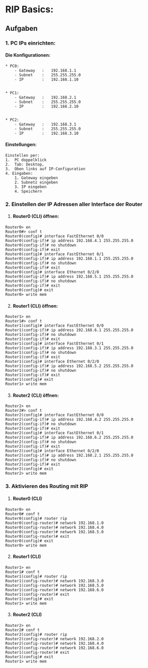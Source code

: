 # RIP Basics:

## Aufgaben

### 1. PC IPs einrichten:

#### Die Konfigurationen:

```
* PC0:
    - Gateway   :   192.168.1.1
    - Subnet    :   255.255.255.0
    - IP        :   192.168.1.10


* PC1:
    - Gateway   :   192.168.2.1
    - Subnet    :   255.255.255.0
    - IP        :   192.168.2.10


* PC2:
    - Gateway   :   192.168.3.1
    - Subnet    :   255.255.255.0
    - IP        :   192.168.3.10
```

#### Einstellungen:

    Einstellen per:
    1.  PC doppelklick
    2.  Tab: Desktop,
    3.  Oben links auf IP-Configuration
    4. Eingaben:
        1. Gateway eingeben
        2. Subnetz eingeben
        3. IP eingeben
        4. Speichern

### 2. Einstellen der IP Adressen aller Interface der Router

1. #### Router0 (CLI)  öffnen:

```
Router0> en
Router0#> conf t
Router0(config)# interface FastEthernet 0/0
Router0(config-if)# ip address 192.168.4.1 255.255.255.0
Router0(config-if)# no shutdown
Router0(config-if)# exit
Router0(config)# interface FastEthernet 0/1
Router0(config-if)# ip address 192.168.1.1 255.255.255.0
Router0(config-if)# no shutdown
Router0(config-if)# exit
Router0(config)# interface Ethernet 0/2/0
Router0(config-if)# ip address 192.168.5.1 255.255.255.0
Router0(config-if)# no shutdown
Router0(config-if)# exit
Router0(config)# exit
Router0> write mem
```

2. #### Router1 (CLI)  öffnen:

```
Router1> en
Router1#> conf t
Router1(config)# interface FastEthernet 0/0
Router1(config-if)# ip address 192.168.6.1 255.255.255.0
Router1(config-if)# no shutdown
Router1(config-if)# exit
Router1(config)# interface FastEthernet 0/1
Router1(config-if)# ip address 192.168.3.1 255.255.255.0
Router1(config-if)# no shutdown
Router1(config-if)# exit
Router1(config)# interface Ethernet 0/2/0
Router1(config-if)# ip address 192.168.5.2 255.255.255.0
Router1(config-if)# no shutdown
Router1(config-if)# exit
Router1(config)# exit
Router1> write mem
```

3. #### Router2 (CLI)  öffnen:

```
Router2> en
Router2#> conf t
Router2(config)# interface FastEthernet 0/0
Router2(config-if)# ip address 192.168.4.2 255.255.255.0
Router2(config-if)# no shutdown
Router2(config-if)# exit
Router2(config)# interface FastEthernet 0/1
Router2(config-if)# ip address 192.168.6.2 255.255.255.0
Router2(config-if)# no shutdown
Router2(config-if)# exit
Router2(config)# interface Ethernet 0/2/0
Router2(config-if)# ip address 192.168.2.1 255.255.255.0
Router2(config-if)# no shutdown
Router2(config-if)# exit
Router2(config)# exit
Router2> write mem
```
### 3. Aktivieren des Routing mit RIP

1. #### Router0 (CLI)

```
Router0> en
Router0# conf t
Router0(config)# router rip
Router0(config-router)# network 192.168.1.0
Router0(config-router)# network 192.168.4.0
Router0(config-router)# network 192.168.5.0
Router0(config-router)# exit
Router0(config)# exit
Router0> write mem
```

2. #### Router1 (CLI)

```
Router1> en
Router1# conf t
Router1(config)# router rip
Router1(config-router)# network 192.168.3.0
Router1(config-router)# network 192.168.5.0
Router1(config-router)# network 192.168.6.0
Router1(config-router)# exit
Router1(config)# exit
Router1> write mem
```
3. #### Router2 (CLI)

```
Router2> en
Router2# conf t
Router2(config)# router rip
Router2(config-router)# network 192.168.2.0
Router2(config-router)# network 192.168.4.0
Router2(config-router)# network 192.168.6.0
Router1(config-router)# exit
Router1(config)# exit
Router1> write mem
```